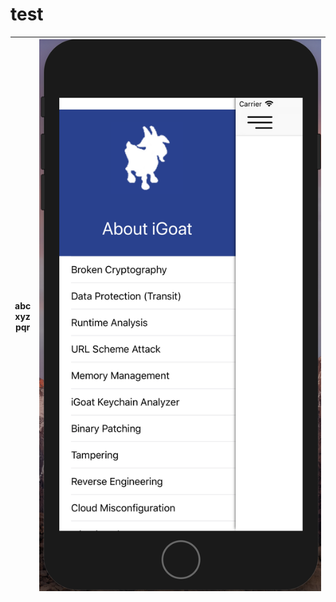# test


| abc <br /> xyz <br /> pqr | ![alt text](https://raw.githubusercontent.com/swaroopsy/test/master/iGoat1.png?v=4&s=100) |
| :-----: | :-: | 
